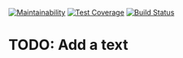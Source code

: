 [![Maintainability](https://api.codeclimate.com/v1/badges/752f8930131c8000456a/maintainability)](https://codeclimate.com/github/leodsgn/gymintel/maintainability)
[![Test Coverage](https://api.codeclimate.com/v1/badges/752f8930131c8000456a/test_coverage)](https://codeclimate.com/github/leodsgn/gymintel/test_coverage)
[![Build Status](https://travis-ci.org/leodsgn/gymintel.svg?branch=master)](https://travis-ci.org/leodsgn/gymintel)

# TODO: Add a text
